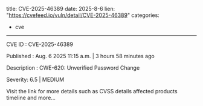  
title: CVE-2025-46389
date: 2025-8-6
lien: "https://cvefeed.io/vuln/detail/CVE-2025-46389"
categories:
  - cve
---

CVE ID : CVE-2025-46389

Published :  Aug. 6
2025
11:15 a.m. | 3 hours
58 minutes ago

Description : CWE-620: Unverified Password Change

Severity: 6.5 | MEDIUM

Visit the link for more details
such as CVSS details
affected products
timeline
and more...
